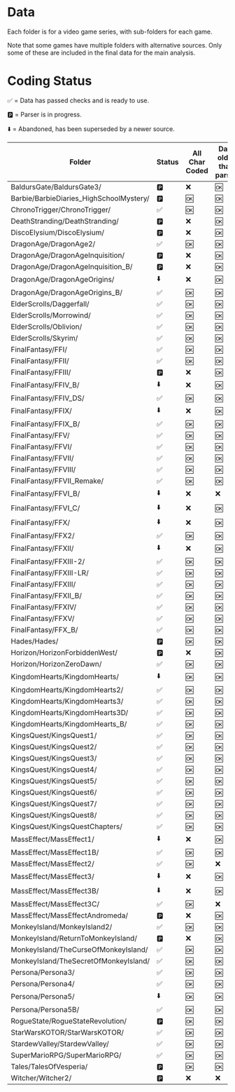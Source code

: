 # Data 

 Each folder is for a video game series, with sub-folders for each game. 

Note that some games have multiple folders with alternative sources. Only some of these are included in the final data for the main analysis. 

 # Coding Status

:white_check_mark: = Data has passed checks and is ready to use.

:parking: = Parser is in progress.

:arrow_down: = Abandoned, has been superseded by a newer source.

| Folder | Status |  All Char Coded | Data older than parser | Data older than meta | Stats older than data | Main char | Source Feat. |
| --- | --- | --- | --- | --- | --- | --- | --- |
| BaldursGate/BaldursGate3/ | :parking: |  :x: | :ok: | :ok: | :ok: | :ok: | :ok: |
| Barbie/BarbieDiaries_HighSchoolMystery/ | :parking: |  :ok: | :ok: | :ok: | :ok: | :ok: | :ok: |
| ChronoTrigger/ChronoTrigger/ | :white_check_mark: |  :ok: | :ok: | :ok: | :ok: | :ok: | :ok: |
| DeathStranding/DeathStranding/ | :parking: |  :x: | :ok: | :ok: | :ok: | :ok: | :ok: |
| DiscoElysium/DiscoElysium/ | :parking: |  :x: | :ok: | :ok: | :ok: | :ok: | :ok: |
| DragonAge/DragonAge2/ | :white_check_mark: |  :ok: | :ok: | :ok: | :ok: | :ok: | :ok: |
| DragonAge/DragonAgeInquisition/ | :parking: |  :x: | :ok: | :ok: | :ok: | :x: | :x: |
| DragonAge/DragonAgeInquisition_B/ | :parking: |  :x: | :ok: | :ok: | :ok: | :x: | :x: |
| DragonAge/DragonAgeOrigins/ | :arrow_down: |  :x: | :ok: | :ok: | :ok: | :x: | :ok: |
| DragonAge/DragonAgeOrigins_B/ | :white_check_mark: |  :ok: | :ok: | :ok: | :ok: | :ok: | :ok: |
| ElderScrolls/Daggerfall/ | :white_check_mark: |  :ok: | :ok: | :ok: | :x: | :ok: | :ok: |
| ElderScrolls/Morrowind/ | :white_check_mark: |  :ok: | :ok: | :ok: | :ok: | :ok: | :ok: |
| ElderScrolls/Oblivion/ | :white_check_mark: |  :ok: | :ok: | :ok: | :x: | :x: | :ok: |
| ElderScrolls/Skyrim/ | :white_check_mark: |  :ok: | :ok: | :ok: | :x: | :ok: | :ok: |
| FinalFantasy/FFI/ | :white_check_mark: |  :ok: | :ok: | :ok: | :ok: | :x: | :ok: |
| FinalFantasy/FFII/ | :white_check_mark: |  :ok: | :ok: | :ok: | :ok: | :ok: | :ok: |
| FinalFantasy/FFIII/ | :parking: |  :x: | :ok: | :ok: | :ok: | :ok: | :ok: |
| FinalFantasy/FFIV_B/ | :arrow_down: |  :x: | :ok: | :ok: | :ok: | :x: | :x: |
| FinalFantasy/FFIV_DS/ | :white_check_mark: |  :ok: | :ok: | :ok: | :ok: | :ok: | :ok: |
| FinalFantasy/FFIX/ | :arrow_down: |  :x: | :ok: | :ok: | :x: | :ok: | :x: |
| FinalFantasy/FFIX_B/ | :white_check_mark: |  :ok: | :ok: | :ok: | :x: | :ok: | :ok: |
| FinalFantasy/FFV/ | :white_check_mark: |  :ok: | :ok: | :ok: | :x: | :ok: | :ok: |
| FinalFantasy/FFVI/ | :white_check_mark: |  :ok: | :ok: | :ok: | :x: | :ok: | :ok: |
| FinalFantasy/FFVII/ | :white_check_mark: |  :ok: | :ok: | :ok: | :x: | :ok: | :ok: |
| FinalFantasy/FFVIII/ | :white_check_mark: |  :ok: | :ok: | :ok: | :x: | :ok: | :ok: |
| FinalFantasy/FFVII_Remake/ | :white_check_mark: |  :ok: | :ok: | :ok: | :x: | :ok: | :ok: |
| FinalFantasy/FFVI_B/ | :arrow_down: |  :x: | :x: | :x: | :ok: | :x: | :x: |
| FinalFantasy/FFVI_C/ | :arrow_down: |  :x: | :ok: | :ok: | :ok: | :x: | :x: |
| FinalFantasy/FFX/ | :arrow_down: |  :x: | :ok: | :ok: | :x: | :ok: | :x: |
| FinalFantasy/FFX2/ | :white_check_mark: |  :ok: | :ok: | :ok: | :x: | :ok: | :ok: |
| FinalFantasy/FFXII/ | :arrow_down: |  :x: | :ok: | :ok: | :x: | :ok: | :x: |
| FinalFantasy/FFXIII-2/ | :white_check_mark: |  :ok: | :ok: | :ok: | :x: | :ok: | :ok: |
| FinalFantasy/FFXIII-LR/ | :white_check_mark: |  :ok: | :ok: | :ok: | :ok: | :ok: | :ok: |
| FinalFantasy/FFXIII/ | :white_check_mark: |  :ok: | :ok: | :ok: | :x: | :ok: | :ok: |
| FinalFantasy/FFXII_B/ | :white_check_mark: |  :ok: | :ok: | :ok: | :ok: | :ok: | :ok: |
| FinalFantasy/FFXIV/ | :white_check_mark: |  :ok: | :ok: | :ok: | :x: | :ok: | :ok: |
| FinalFantasy/FFXV/ | :white_check_mark: |  :ok: | :ok: | :ok: | :x: | :ok: | :ok: |
| FinalFantasy/FFX_B/ | :white_check_mark: |  :ok: | :ok: | :ok: | :ok: | :ok: | :ok: |
| Hades/Hades/ | :parking: |  :ok: | :ok: | :ok: | :ok: | :ok: | :ok: |
| Horizon/HorizonForbiddenWest/ | :parking: |  :x: | :ok: | :ok: | :ok: | :ok: | :ok: |
| Horizon/HorizonZeroDawn/ | :white_check_mark: |  :ok: | :ok: | :ok: | :ok: | :ok: | :ok: |
| KingdomHearts/KingdomHearts/ | :arrow_down: |  :ok: | :ok: | :ok: | :ok: | :ok: | :ok: |
| KingdomHearts/KingdomHearts2/ | :white_check_mark: |  :ok: | :ok: | :ok: | :ok: | :ok: | :ok: |
| KingdomHearts/KingdomHearts3/ | :white_check_mark: |  :ok: | :ok: | :ok: | :ok: | :ok: | :ok: |
| KingdomHearts/KingdomHearts3D/ | :white_check_mark: |  :ok: | :ok: | :ok: | :ok: | :ok: | :ok: |
| KingdomHearts/KingdomHearts_B/ | :white_check_mark: |  :ok: | :ok: | :ok: | :ok: | :ok: | :ok: |
| KingsQuest/KingsQuest1/ | :white_check_mark: |  :ok: | :ok: | :ok: | :ok: | :ok: | :ok: |
| KingsQuest/KingsQuest2/ | :white_check_mark: |  :ok: | :ok: | :ok: | :ok: | :ok: | :ok: |
| KingsQuest/KingsQuest3/ | :white_check_mark: |  :ok: | :ok: | :ok: | :ok: | :ok: | :ok: |
| KingsQuest/KingsQuest4/ | :white_check_mark: |  :ok: | :ok: | :ok: | :ok: | :ok: | :ok: |
| KingsQuest/KingsQuest5/ | :white_check_mark: |  :ok: | :ok: | :ok: | :ok: | :ok: | :ok: |
| KingsQuest/KingsQuest6/ | :white_check_mark: |  :ok: | :ok: | :ok: | :ok: | :ok: | :ok: |
| KingsQuest/KingsQuest7/ | :white_check_mark: |  :ok: | :ok: | :ok: | :ok: | :ok: | :ok: |
| KingsQuest/KingsQuest8/ | :white_check_mark: |  :ok: | :ok: | :ok: | :ok: | :ok: | :ok: |
| KingsQuest/KingsQuestChapters/ | :white_check_mark: |  :ok: | :ok: | :ok: | :ok: | :ok: | :ok: |
| MassEffect/MassEffect1/ | :arrow_down: |  :x: | :ok: | :ok: | :ok: | :x: | :x: |
| MassEffect/MassEffect1B/ | :white_check_mark: |  :ok: | :ok: | :ok: | :x: | :ok: | :ok: |
| MassEffect/MassEffect2/ | :white_check_mark: |  :ok: | :x: | :x: | :ok: | :ok: | :ok: |
| MassEffect/MassEffect3/ | :arrow_down: |  :x: | :ok: | :ok: | :ok: | :ok: | :x: |
| MassEffect/MassEffect3B/ | :arrow_down: |  :x: | :ok: | :ok: | :ok: | :ok: | :x: |
| MassEffect/MassEffect3C/ | :white_check_mark: |  :ok: | :x: | :x: | :ok: | :ok: | :ok: |
| MassEffect/MassEffectAndromeda/ | :parking: |  :x: | :ok: | :ok: | :ok: | :x: | :x: |
| MonkeyIsland/MonkeyIsland2/ | :white_check_mark: |  :ok: | :ok: | :ok: | :ok: | :ok: | :ok: |
| MonkeyIsland/ReturnToMonkeyIsland/ | :parking: |  :x: | :ok: | :ok: | :ok: | :ok: | :ok: |
| MonkeyIsland/TheCurseOfMonkeyIsland/ | :white_check_mark: |  :ok: | :ok: | :ok: | :ok: | :ok: | :ok: |
| MonkeyIsland/TheSecretOfMonkeyIsland/ | :white_check_mark: |  :ok: | :ok: | :ok: | :ok: | :ok: | :ok: |
| Persona/Persona3/ | :white_check_mark: |  :ok: | :ok: | :ok: | :ok: | :ok: | :ok: |
| Persona/Persona4/ | :white_check_mark: |  :ok: | :ok: | :ok: | :ok: | :ok: | :ok: |
| Persona/Persona5/ | :arrow_down: |  :ok: | :ok: | :ok: | :x: | :ok: | :x: |
| Persona/Persona5B/ | :white_check_mark: |  :ok: | :ok: | :ok: | :ok: | :ok: | :ok: |
| RogueState/RogueStateRevolution/ | :parking: |  :ok: | :ok: | :ok: | :ok: | :x: | :ok: |
| StarWarsKOTOR/StarWarsKOTOR/ | :white_check_mark: |  :ok: | :ok: | :ok: | :ok: | :ok: | :ok: |
| StardewValley/StardewValley/ | :white_check_mark: |  :ok: | :ok: | :ok: | :ok: | :ok: | :ok: |
| SuperMarioRPG/SuperMarioRPG/ | :white_check_mark: |  :ok: | :ok: | :ok: | :ok: | :ok: | :ok: |
| Tales/TalesOfVesperia/ | :parking: |  :ok: | :ok: | :ok: | :ok: | :ok: | :ok: |
| Witcher/Witcher2/ | :parking: |  :x: | :x: | :x: | :x: | :x: | :x: |
